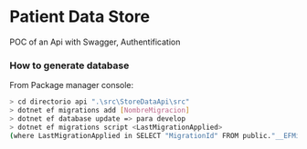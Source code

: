 # Patient Data Store
POC of an Api with Swagger, Authentification

### How to generate database
From Package manager console:
```sh
> cd directorio api ".\src\StoreDataApi\src"
> dotnet ef migrations add [NombreMigracion]
> dotnet ef database update => para develop
> dotnet ef migrations script <LastMigrationApplied> 
(where LastMigrationApplied in SELECT "MigrationId" FROM public."__EFMigrationsHistory" order by "MigrationId" desc limit 1;)
```
